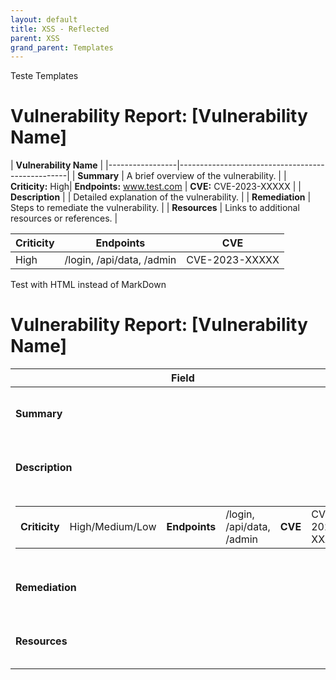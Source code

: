 ```yaml
---
layout: default
title: XSS - Reflected
parent: XSS
grand_parent: Templates
---
```


Teste Templates



# Vulnerability Report: [Vulnerability Name]

|                     **Vulnerability Name**                         |
|-----------------|--------------------------------------------------|
| **Summary**     | A brief overview of the vulnerability.           |
| **Criticity:** High| **Endpoints:** www.test.com | **CVE:** CVE-2023-XXXXX    |
| **Description**                                                    |
| Detailed explanation of the vulnerability.                         |
| **Remediation** | Steps to remediate the vulnerability.            |
| **Resources**   | Links to additional resources or references.     |

| **Criticity** | **Endpoints**            | **CVE**       |
|---------------|--------------------------|---------------|
| High          | /login, /api/data, /admin | CVE-2023-XXXXX |


Test with HTML instead of MarkDown


# Vulnerability Report: [Vulnerability Name]

| **Field**       | **Details**                                      |
|-----------------|--------------------------------------------------|
| **Summary**     | A brief overview of the vulnerability.           |
| **Description** | Detailed explanation of the vulnerability.       |
| <table><tr><td><b>Criticity</b></td><td>High/Medium/Low</td><td><b>Endpoints</b></td><td>/login, /api/data, /admin</td><td><b>CVE</b></td><td>CVE-2023-XXXXX</td></tr></table> | |
| **Remediation** | Steps to remediate the vulnerability.            |
| **Resources**   | Links to additional resources or references.     |

